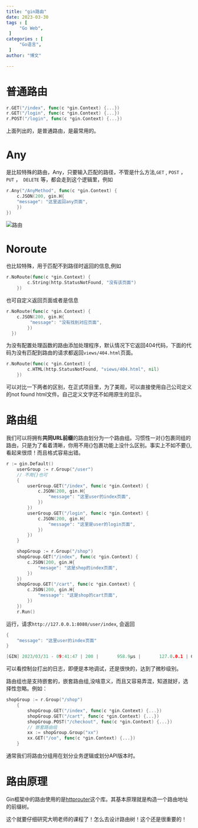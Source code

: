 ```yaml
---
title: "gin路由"
date: 2023-03-30
tags : [                                    
     "Go Web",
 ]
categories : [                              
     "Go语言",
 ]
author: "博文"  

---
```




# 普通路由

```Go
r.GET("/index", func(c *gin.Context) {...})
r.GET("/login", func(c *gin.Context) {...})
r.POST("/login", func(c *gin.Context) {...})
```

上面列出的，是普通路由，是最常用的。

# Any

是比较特殊的路由，Any，只要输入匹配的路径，不管是什么方法,`GET`  , `POST` ，`PUT` ，` DELETE` 等，都会走到这个逻辑里，例如

```go
r.Any("/AnyMethod", func(c *gin.Context) {
    c.JSON(200, gin.H{
    "message": "这里返回any页面",
    })
})
```

![路由](/gin路由/20230330214905.png)

# Noroute

也比较特殊，用于匹配不到路径时返回的信息,例如

```go
r.NoRoute(func(c *gin.Context) {
		c.String(http.StatusNotFound, "没有该页面")
	})
```

也可自定义返回页面或者是信息

```go
r.NoRoute(func(c *gin.Context) {
	c.JSON(200, gin.H{
	     "message": "没有找到对应页面",
		})
  })
```

为没有配置处理函数的路由添加处理程序，默认情况下它返回404代码，下面的代码为没有匹配到路由的请求都返回`views/404.html`页面。

```go
r.NoRoute(func(c *gin.Context) {
		c.HTML(http.StatusNotFound, "views/404.html", nil)
	})
```

可以对比一下两者的区别，在正式项目里，为了美观，可以直接使用自己公司定义的not found html文件。自己定义文字还不如用原生的显示。

# 路由组

我们可以将拥有**共同URL前缀**的路由划分为一个路由组。习惯性一对{}包裹同组的路由，只是为了看着清晰，你用不用{}包裹功能上没什么区别。事实上不如不要{},看起来很烦！而且格式容易出错。

```go
r := gin.Default()
	userGroup := r.Group("/user")
	// 不用{}也可
	{
		userGroup.GET("/index", func(c *gin.Context) {
			c.JSON(200, gin.H{
				"message": "这里user的index页面",
			})
		})
		userGroup.GET("/login", func(c *gin.Context) {
			c.JSON(200, gin.H{
				"message": "这里是user的login页面",
			})
		})
	}

	shopGroup := r.Group("/shop")
	shopGroup.GET("/index", func(c *gin.Context) {
		c.JSON(200, gin.H{
			"mesage": "这是shop的index页面",
		})
	})
	shopGroup.GET("/cart", func(c *gin.Context) {
		c.JSON(200, gin.H{
			"message": "这是shop的cart页面",
		})
	})
	r.Run()
```

运行，请求`http://127.0.0.1:8080/user/index`, 会返回

```go
{
    "message": "这里user的index页面"
}
```

```go
[GIN] 2023/03/31 - 09:41:47 | 200 |       958.9µs |       127.0.0.1 | GET      "/user/index"
```

可以看控制台打出的日志，即便是本地调试，还是很快的，达到了微秒级别。

路由组也是支持嵌套的，嵌套路由组,没啥意义，而且又容易弄混，知道就好，选择性忽略。例如：

```Go
shopGroup := r.Group("/shop")
	{
		shopGroup.GET("/index", func(c *gin.Context) {...})
		shopGroup.GET("/cart", func(c *gin.Context) {...})
		shopGroup.POST("/checkout", func(c *gin.Context) {...})
		// 嵌套路由组
		xx := shopGroup.Group("xx")
		xx.GET("/oo", func(c *gin.Context) {...})
	}
```

通常我们将路由分组用在划分业务逻辑或划分API版本时。

# 路由原理

Gin框架中的路由使用的是[httprouter](https://github.com/julienschmidt/httprouter)这个库。其基本原理就是构造一个路由地址的前缀树。

这个就要仔细研究大明老师的课程了！怎么去设计路由树！这个还是很重要的！

